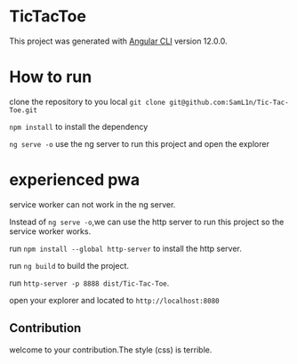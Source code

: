 # TicTacToe

This project was generated with [Angular CLI](https://github.com/angular/angular-cli) version 12.0.0.

# How to run
clone the repository to you local `git clone git@github.com:SamL1n/Tic-Tac-Toe.git` 

`npm install` to install the dependency 

`ng serve -o` use the ng server to run this project and open the explorer 

# experienced pwa
service worker can not work in the ng server.

Instead of `ng serve -o`,we can use the http server to run this project so the service worker works.

run `npm install --global http-server` to install the http server.

run `ng build` to build the project.

run `http-server -p 8888 dist/Tic-Tac-Toe`.

open your explorer and located to `http://localhost:8080`

## Contribution
welcome to your contribution.The style (css) is terrible. 



